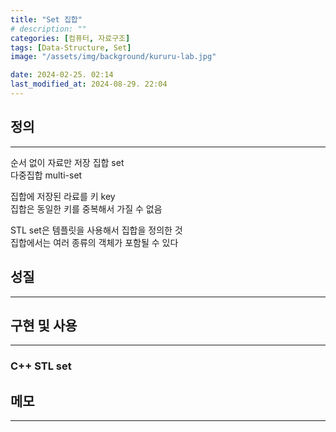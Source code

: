 ```yaml
---
title: "Set 집합"
# description: ""
categories: [컴퓨터, 자료구조]
tags: [Data-Structure, Set]
image: "/assets/img/background/kururu-lab.jpg"

date: 2024-02-25. 02:14
last_modified_at: 2024-08-29. 22:04
---
```


## 정의

---

순서 없이 자료만 저장
집합 set  
다중집합 multi-set  

집합에 저장된 라료를 키 key  
집합은 동일한 키를 중복해서 가질 수 없음  

STL set은 템플릿을 사용해서 집합을 정의한 것  
집합에서는 여러 종류의 객체가 포함될 수 있다  

## 성질

---

## 구현 및 사용

---

### C++ STL set

## 메모

---
